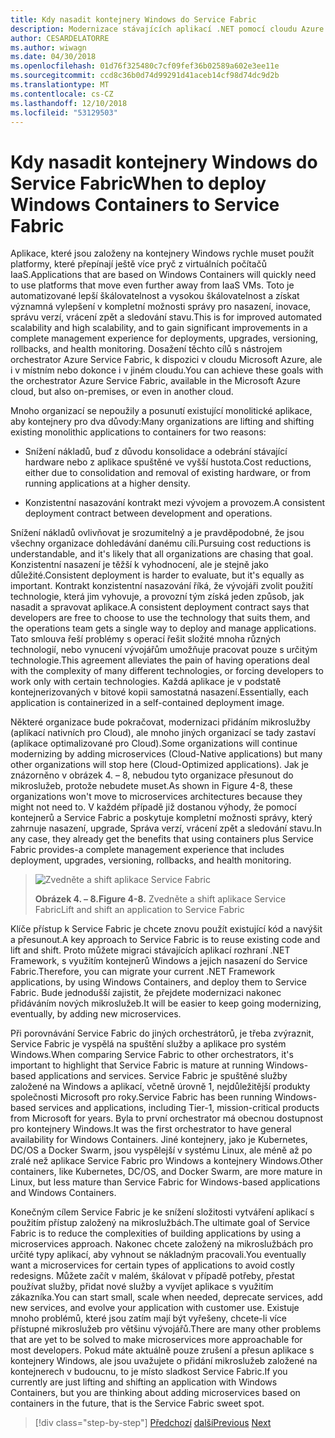 ```yaml
---
title: Kdy nasadit kontejnery Windows do Service Fabric
description: Modernizace stávajících aplikací .NET pomocí cloudu Azure a Windows kontejnery | Kdy nasadit kontejnery Windows do Service Fabric
author: CESARDELATORRE
ms.author: wiwagn
ms.date: 04/30/2018
ms.openlocfilehash: 01d76f325480c7cf09fef36b02589a602e3ee11e
ms.sourcegitcommit: ccd8c36b0d74d99291d41aceb14cf98d74dc9d2b
ms.translationtype: MT
ms.contentlocale: cs-CZ
ms.lasthandoff: 12/10/2018
ms.locfileid: "53129503"
---
```

# <a name="when-to-deploy-windows-containers-to-service-fabric"></a><span data-ttu-id="1c36d-103">Kdy nasadit kontejnery Windows do Service Fabric</span><span class="sxs-lookup"><span data-stu-id="1c36d-103">When to deploy Windows Containers to Service Fabric</span></span>

<span data-ttu-id="1c36d-104">Aplikace, které jsou založeny na kontejnery Windows rychle muset použít platformy, které přepínají ještě více pryč z virtuálních počítačů IaaS.</span><span class="sxs-lookup"><span data-stu-id="1c36d-104">Applications that are based on Windows Containers will quickly need to use platforms that move even further away from IaaS VMs.</span></span> <span data-ttu-id="1c36d-105">Toto je automatizované lepší škálovatelnost a vysokou škálovatelnost a získat významná vylepšení v kompletní možnosti správy pro nasazení, inovace, správu verzí, vrácení zpět a sledování stavu.</span><span class="sxs-lookup"><span data-stu-id="1c36d-105">This is for improved automated scalability and high scalability, and to gain significant improvements in a complete management experience for deployments, upgrades, versioning, rollbacks, and health monitoring.</span></span> <span data-ttu-id="1c36d-106">Dosažení těchto cílů s nástrojem orchestrator Azure Service Fabric, k dispozici v cloudu Microsoft Azure, ale i v místním nebo dokonce i v jiném cloudu.</span><span class="sxs-lookup"><span data-stu-id="1c36d-106">You can achieve these goals with the orchestrator Azure Service Fabric, available in the Microsoft Azure cloud, but also on-premises, or even in another cloud.</span></span>

<span data-ttu-id="1c36d-107">Mnoho organizací se nepoužily a posunutí existující monolitické aplikace, aby kontejnery pro dva důvody:</span><span class="sxs-lookup"><span data-stu-id="1c36d-107">Many organizations are lifting and shifting existing monolithic applications to containers for two reasons:</span></span>

-   <span data-ttu-id="1c36d-108">Snížení nákladů, buď z důvodu konsolidace a odebrání stávající hardware nebo z aplikace spuštěné ve vyšší hustota.</span><span class="sxs-lookup"><span data-stu-id="1c36d-108">Cost reductions, either due to consolidation and removal of existing hardware, or from running applications at a higher density.</span></span>

-   <span data-ttu-id="1c36d-109">Konzistentní nasazování kontrakt mezi vývojem a provozem.</span><span class="sxs-lookup"><span data-stu-id="1c36d-109">A consistent deployment contract between development and operations.</span></span>

<span data-ttu-id="1c36d-110">Snížení nákladů ovlivňovat je srozumitelný a je pravděpodobné, že jsou všechny organizace dohledávání danému cíli.</span><span class="sxs-lookup"><span data-stu-id="1c36d-110">Pursuing cost reductions is understandable, and it's likely that all organizations are chasing that goal.</span></span> <span data-ttu-id="1c36d-111">Konzistentní nasazení je těžší k vyhodnocení, ale je stejně jako důležité.</span><span class="sxs-lookup"><span data-stu-id="1c36d-111">Consistent deployment is harder to evaluate, but it's equally as important.</span></span> <span data-ttu-id="1c36d-112">Kontrakt konzistentní nasazování říká, že vývojáři zvolit použití technologie, která jim vyhovuje, a provozní tým získá jeden způsob, jak nasadit a spravovat aplikace.</span><span class="sxs-lookup"><span data-stu-id="1c36d-112">A consistent deployment contract says that developers are free to choose to use the technology that suits them, and the operations team gets a single way to deploy and manage applications.</span></span> <span data-ttu-id="1c36d-113">Tato smlouva řeší problémy s operací řešit složité mnoha různých technologií, nebo vynucení vývojářům umožňuje pracovat pouze s určitým technologie.</span><span class="sxs-lookup"><span data-stu-id="1c36d-113">This agreement alleviates the pain of having operations deal with the complexity of many different technologies, or forcing developers to work only with certain technologies.</span></span> <span data-ttu-id="1c36d-114">Každá aplikace je v podstatě kontejnerizovaných v bitové kopii samostatná nasazení.</span><span class="sxs-lookup"><span data-stu-id="1c36d-114">Essentially, each application is containerized in a self-contained deployment image.</span></span>

<span data-ttu-id="1c36d-115">Některé organizace bude pokračovat, modernizaci přidáním mikroslužby (aplikací nativních pro Cloud), ale mnoho jiných organizací se tady zastaví (aplikace optimalizované pro Cloud).</span><span class="sxs-lookup"><span data-stu-id="1c36d-115">Some organizations will continue modernizing by adding microservices (Cloud-Native applications) but many other organizations will stop here (Cloud-Optimized applications).</span></span> <span data-ttu-id="1c36d-116">Jak je znázorněno v obrázek 4. – 8, nebudou tyto organizace přesunout do mikroslužeb, protože nebudete muset.</span><span class="sxs-lookup"><span data-stu-id="1c36d-116">As shown in Figure 4-8, these organizations won't move to microservices architectures because they might not need to.</span></span> <span data-ttu-id="1c36d-117">V každém případě již dostanou výhody, že pomocí kontejnerů a Service Fabric a poskytuje kompletní možnosti správy, který zahrnuje nasazení, upgrade, Správa verzí, vrácení zpět a sledování stavu.</span><span class="sxs-lookup"><span data-stu-id="1c36d-117">In any case, they already get the benefits that using containers plus Service Fabric provides-a complete management experience that includes deployment, upgrades, versioning, rollbacks, and health monitoring.</span></span>

> ![Zvedněte a shift aplikace Service Fabric](./media/image8.png)
>
> <span data-ttu-id="1c36d-119">**Obrázek 4. – 8.**</span><span class="sxs-lookup"><span data-stu-id="1c36d-119">**Figure 4-8.**</span></span> <span data-ttu-id="1c36d-120">Zvedněte a shift aplikace Service Fabric</span><span class="sxs-lookup"><span data-stu-id="1c36d-120">Lift and shift an application to Service Fabric</span></span>

<span data-ttu-id="1c36d-121">Klíče přístup k Service Fabric je chcete znovu použít existující kód a navýšit a přesunout.</span><span class="sxs-lookup"><span data-stu-id="1c36d-121">A key approach to Service Fabric is to reuse existing code and lift and shift.</span></span> <span data-ttu-id="1c36d-122">Proto můžete migraci stávajících aplikací rozhraní .NET Framework, s využitím kontejnerů Windows a jejich nasazení do Service Fabric.</span><span class="sxs-lookup"><span data-stu-id="1c36d-122">Therefore, you can migrate your current .NET Framework applications, by using Windows Containers, and deploy them to Service Fabric.</span></span> <span data-ttu-id="1c36d-123">Bude jednodušší zajistit, že přejdete modernizaci nakonec přidáváním nových mikroslužeb.</span><span class="sxs-lookup"><span data-stu-id="1c36d-123">It will be easier to keep going modernizing, eventually, by adding new microservices.</span></span>

<span data-ttu-id="1c36d-124">Při porovnávání Service Fabric do jiných orchestrátorů, je třeba zvýraznit, Service Fabric je vyspělá na spuštění služby a aplikace pro systém Windows.</span><span class="sxs-lookup"><span data-stu-id="1c36d-124">When comparing Service Fabric to other orchestrators, it's important to highlight that Service Fabric is mature at running Windows-based applications and services.</span></span> <span data-ttu-id="1c36d-125">Service Fabric je spuštěné služby založené na Windows a aplikací, včetně úrovně 1, nejdůležitější produkty společnosti Microsoft pro roky.</span><span class="sxs-lookup"><span data-stu-id="1c36d-125">Service Fabric has been running Windows-based services and applications, including Tier-1, mission-critical products from Microsoft for years.</span></span> <span data-ttu-id="1c36d-126">Byla to první orchestrator má obecnou dostupnost pro kontejnery Windows.</span><span class="sxs-lookup"><span data-stu-id="1c36d-126">It was the first orchestrator to have general availability for Windows Containers.</span></span> <span data-ttu-id="1c36d-127">Jiné kontejnery, jako je Kubernetes, DC/OS a Docker Swarm, jsou vyspělejší v systému Linux, ale méně až po zralé než aplikace Service Fabric pro Windows a kontejnery Windows.</span><span class="sxs-lookup"><span data-stu-id="1c36d-127">Other containers, like Kubernetes, DC/OS, and Docker Swarm, are more mature in Linux, but less mature than Service Fabric for Windows-based applications and Windows Containers.</span></span>

<span data-ttu-id="1c36d-128">Konečným cílem Service Fabric je ke snížení složitosti vytváření aplikací s použitím přístup založený na mikroslužbách.</span><span class="sxs-lookup"><span data-stu-id="1c36d-128">The ultimate goal of Service Fabric is to reduce the complexities of building applications by using a microservices approach.</span></span> <span data-ttu-id="1c36d-129">Nakonec chcete založený na mikroslužbách pro určité typy aplikací, aby vyhnout se nákladným pracovali.</span><span class="sxs-lookup"><span data-stu-id="1c36d-129">You eventually want a microservices for certain types of applications to avoid costly redesigns.</span></span> <span data-ttu-id="1c36d-130">Můžete začít v malém, škálovat v případě potřeby, přestat používat služby, přidat nové služby a vyvíjet aplikace s využitím zákazníka.</span><span class="sxs-lookup"><span data-stu-id="1c36d-130">You can start small, scale when needed, deprecate services, add new services, and evolve your application with customer use.</span></span> <span data-ttu-id="1c36d-131">Existuje mnoho problémů, které jsou zatím mají být vyřešeny, chcete-li více přístupné mikroslužeb pro většinu vývojářů.</span><span class="sxs-lookup"><span data-stu-id="1c36d-131">There are many other problems that are yet to be solved to make microservices more approachable for most developers.</span></span> <span data-ttu-id="1c36d-132">Pokud máte aktuálně pouze zrušení a přesun aplikace s kontejnery Windows, ale jsou uvažujete o přidání mikroslužeb založené na kontejnerech v budoucnu, to je místo sladkost Service Fabric.</span><span class="sxs-lookup"><span data-stu-id="1c36d-132">If you currently are just lifting and shifting an application with Windows Containers, but you are thinking about adding microservices based on containers in the future, that is the Service Fabric sweet spot.</span></span>

>[!div class="step-by-step"]
><span data-ttu-id="1c36d-133">[Předchozí](when-to-deploy-windows-containers-to-azure-vms-iaas-cloud.md)
>[další](when-to-deploy-windows-containers-to-azure-container-service-kubernetes.md)</span><span class="sxs-lookup"><span data-stu-id="1c36d-133">[Previous](when-to-deploy-windows-containers-to-azure-vms-iaas-cloud.md)
[Next](when-to-deploy-windows-containers-to-azure-container-service-kubernetes.md)</span></span>